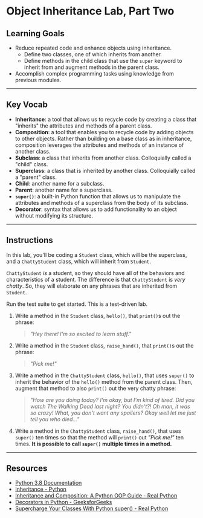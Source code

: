 # Object Inheritance Lab, Part Two

## Learning Goals

- Reduce repeated code and enhance objects using inheritance.
  - Define two classes, one of which inherits from another.
  - Define methods in the child class that use the `super` keyword to inherit
    from and augment methods in the parent class.
- Accomplish complex programming tasks using knowledge from previous modules.

***

## Key Vocab

- **Inheritance**: a tool that allows us to recycle code by creating a class
that "inherits" the attributes and methods of a parent class.
- **Composition**: a tool that enables you to recycle code by adding objects to
other objects. Rather than building on a base class as in inheritance,
composition leverages the attributes and methods of an instance of another class.
- **Subclass**: a class that inherits from another class. Colloquially called
a "child" class.
- **Superclass**: a class that is inherited by another class. Colloquially
called a "parent" class.
- **Child**: another name for a subclass.
- **Parent**: another name for a superclass.
- **`super()`**: a built-in Python function that allows us to manipulate the
attributes and methods of a superclass from the body of its subclass.
- **Decorator**: syntax that allows us to add functionality to an object
without modifying its structure.

***

## Instructions

In this lab, you'll be coding a `Student` class, which will be the superclass,
and a `ChattyStudent` class, which will inherit from `Student`.

`ChattyStudent` _is_ a student, so they should have all of the behaviors and
characteristics of a student. The difference is that `ChattyStudent` is _very
chatty_. So, they will elaborate on any phrases that are inherited from
`Student`.

Run the test suite to get started. This is a test-driven lab.

1. Write a method in the `Student` class, `hello()`, that `print()`s out the
   phrase:

   > _"Hey there! I'm so excited to learn stuff."_

2. Write a method in the `Student` class, `raise_hand()`, that `print()`s out
   the phrase:

   > _"Pick me!"_

3. Write a method in the `ChattyStudent` class, `hello()`, that uses `super()`
   to inherit the behavior of the `hello()` method from the parent class. Then,
   augment that method to also `print()` out the very chatty phrase:

   > _"How are you doing today? I'm okay, but I'm kind of tired. Did you watch
   > The Walking Dead last night? You didn't?! Oh man, it was so crazy! What,
   > you don't want any spoilers? Okay well let me just tell you who died..."_

4. Write a method in the `ChattyStudent` class, `raise_hand()`, that uses
   `super()` ten times so that the method will `print()` out _"Pick me!"_ ten
   times. **It is possible to call `super()` multiple times in a method.**

***

## Resources

- [Python 3.8 Documentation](https://docs.python.org/3.8/)
- [Inheritance - Python](https://docs.python.org/3/tutorial/classes.html#inheritance)
- [Inheritance and Composition: A Python OOP Guide - Real Python](https://realpython.com/inheritance-composition-python/)
- [Decorators in Python - GeeksforGeeks](https://www.geeksforgeeks.org/decorators-in-python/)
- [Supercharge Your Classes With Python super() - Real Python](https://realpython.com/python-super/)

